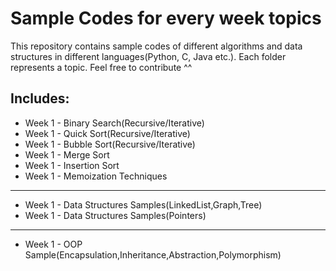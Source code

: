 # Sample Codes for every week topics

This repository contains sample codes of different algorithms and data structures in different languages(Python, C, Java etc.). Each folder represents a topic. Feel free to contribute ^^

## Includes:
* Week 1 - Binary Search(Recursive/Iterative)
* Week 1 - Quick Sort(Recursive/Iterative)
* Week 1 - Bubble Sort(Recursive/Iterative)
* Week 1 - Merge Sort
* Week 1 - Insertion Sort
* Week 1 - Memoization Techniques
 <hr>

* Week 1 - Data Structures Samples(LinkedList,Graph,Tree)
* Week 1 - Data Structures Samples(Pointers)

 <hr>
 
* Week 1 - OOP Sample(Encapsulation,Inheritance,Abstraction,Polymorphism)
